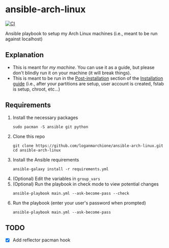 # ansible-arch-linux

[![CI](https://github.com/loganmarchione/ansible-arch-linux/actions/workflows/main.yml/badge.svg)](https://github.com/loganmarchione/ansible-arch-linux/actions/workflows/main.yml)

Ansible playbook to setup my Arch Linux machines (i.e., meant to be run against localhost)

## Explanation

* This is meant for _my machine_. You can use it as a guide, but please don't blindly run it on your machine (it will break things).
* This is meant to be run in the [Post-installation](https://wiki.archlinux.org/title/installation_guide#Post-installation) section of the [Installation guide](https://wiki.archlinux.org/title/installation_guide) (i.e., after your partitions are setup, user account is created, fstab is setup, chroot, etc...)

## Requirements

1. Install the necessary packages
   ```
   sudo pacman -S ansible git python
   ```
1. Clone this repo
   ```
   git clone https://github.com/loganmarchione/ansible-arch-linux.git
   cd ansible-arch-linux
   ```
1. Install the Ansible requirements
   ```
   ansible-galaxy install -r requirements.yml
   ```
1. (Optional) Edit the variables in `group_vars`
1. (Optional) Run the playbook in check mode to view potential changes
   ```
   ansible-playbook main.yml --ask-become-pass --check
   ````
1. Run the playbook (enter your user's password when prompted)
   ```
   ansible-playbook main.yml --ask-become-pass
   ```

## TODO
- [X] Add reflector pacman hook
